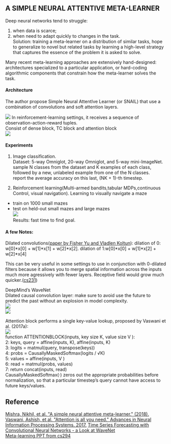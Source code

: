 A SIMPLE NEURAL ATTENTIVE META-LEARNER
---------
Deep neural networks tend to struggle:   
1. when data is scarce;  
2. when need to adapt quickly to changes in the task.  
Solution: training a meta-learner on a distribution of similar tasks, hope to generalize to novel but related
tasks by learning a high-level strategy that captures the essence of the problem it is asked to solve.

Many recent meta-learning approaches are extensively hand-designed:   
architectures specialized to a particular application, or hard-coding algorithmic components that constrain how the meta-learner solves the task. 

#### Architecture
The author propose Simple Neural AttentIve Learner (or SNAIL) that use a combination of convolutions and soft attention layers. 

![](https://lilianweng.github.io/lil-log/assets/images/snail.png)
In reinforcement-learning settings, it receives a sequence of observation-action-reward tuples.  
Consist of dense block, TC block and attention block  
![](https://ai2-s2-public.s3.amazonaws.com/figures/2017-08-08/7e9c1e0d247b20a0683f4797d9ea248c3b53d424/7-Figure2-1.png)

#### Experiments
1. Image classification.  
Dataset: 5-way Omniglot, 20-way Omniglot, and 5-way mini-ImageNet. 
sample N classes from the dataset and K examples of each class, followed by a new, unlabeled example from one of the N classes.  
report the average accuracy on this last, (NK + 1)-th timestep. 

2. Reinforcement learning(Multi-armed bandits,tabular MDPs,continuous Control, visual navigation).
Learning to visually navigate a maze  
- train on 1000 small mazes  
- test on held-out small mazes and large mazes   
![](https://encrypted-tbn0.gstatic.com/images?q=tbn:ANd9GcTh57tTx4aXbu1rY8lPi5QzHjbLoqNqYS1nkoY_2QDcyqWk-QSiWw)  
Results: fast time to find goal.

#### A few Notes:  
Dilated convolutions([paper by Fisher Yu and Vladlen Koltun](https://arxiv.org/abs/1511.07122)): dilation of 0: w[0]*x[0] + w[1]*x[1] + w[2]*x[2]. dilation of 1:w[0]*x[0] + w[1]*x[2] + w[2]*x[4] 

This can be very useful in some settings to use in conjunction with 0-dilated filters because it allows you to merge spatial information across the inputs much more agressively with fewer layers. Receptive field would grow much quicker.([cs231](http://cs231n.github.io/convolutional-networks/))

DeepMind’s WaveNet   
Dilated causal convolution layer: make sure to avoid use the future to predict the past without an explosion in model complexity.  
![](https://jeddy92.github.io/images/ts_conv/WaveNet_causalconv.png)  
![](https://jeddy92.github.io/images/ts_conv/WaveNet_dilatedconv.png)

Attention block performs a single key-value lookup, proposed by Vaswani et al. (2017a):  
![](https://mchromiak.github.io/articles/2017/Sep/12/Transformer-Attention-is-all-you-need/img/MultiHead.png)  
 function ATTENTIONBLOCK(inputs, key size K, value size V ):  
2: keys, query = affine(inputs, K), affine(inputs, K)  
3: logits = matmul(query, transpose(keys))  
4: probs = CausallyMaskedSoftmax(logits / √K)  
5: values = affine(inputs, V )  
6: read = matmul(probs, values)   
7: return concat(inputs, read)    
CausallyMaskedSoftmax(·) zeros out the appropriate probabilities before normalization, so
that a particular timestep’s query cannot have access to future keys/values.


Reference
----
[Mishra, Nikhil, et al. "A simple neural attentive meta-learner." (2018).](https://arxiv.org/pdf/1707.03141.pdf)  
[Vaswani, Ashish, et al. "Attention is all you need." Advances in Neural Information Processing Systems. 2017.](https://papers.nips.cc/paper/7181-attention-is-all-you-need.pdf)
[Time Series Forecasting with Convolutional Neural Networks - a Look at WaveNet](https://jeddy92.github.io/JEddy92.github.io/ts_seq2seq_conv/)   
[Meta-learning PPT from cs294](http://rail.eecs.berkeley.edu/deeprlcourse/static/slides/lec-20.pdf)
